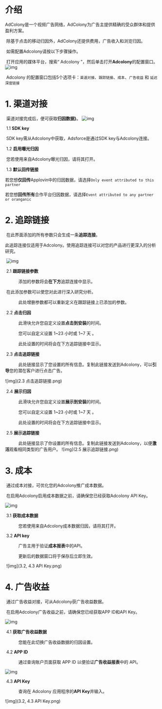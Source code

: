 # 介绍

​     AdColony是一个视频广告网络，AdColony为广告主提供精确的受众群体和提供盈利方案。 

​     除基于点击的移动归因外，AdColony还提供费用，广告收入和浏览归因。

​     如需配置Adcolony请按以下步骤操作。

​     打开应用的媒体平台，搜索“ Adcolony ”，然后单击打开**Adcolony**的配置窗口。     ![img](Adcolony1.png) 

​     Adcolony 的配置窗口包括5个选项卡：`渠道对接`、`跟踪链接`、`成本`、`广告收益` 和 `延迟深度链接`      

# 1. **渠道对接**

​          渠道对接完成后，便可获取**归因数据}**。          ![img](Adcolony2.png) 

​     1.1 **SDK key**

​           SDK key需从Adcolony中获取，Adsforce是通过SDK key与Adcolony连接。  

​     1.2 **启用曝光归因**

​            您若使用来自Adcolony曝光归因，请将其打开。

​     1.3 **默认回传链接**


​     若您想**仅回传**Applovin中的归因数据，请选择`Only event attributed to this partner`

​     若您想**回传所有**合作平台归因数据，请选择`Event attributed to any partner or oranganic`


# 2. **追踪链接**

​     在此界面添加的所有参数只会生成一条**追踪连接**。

​     此追踪连接仅适用于Adcolony。使用追踪连接可以对您的产品进行更深入的分析研究。

​     ![img](Adcolony3.png) 

​     2.1 **跟踪链接参数**

        添加的参数将会**在下方**追踪连接中显示。

​        在此添加参数可以使您对此进行深入研究分析。

        此处增删参数都可以重新定义在跟踪链接上已添加的参数。

​     2.2 **点击归因**

        此滑块允许您自定义设置**点击到安装**的时间。

        您可以自定义设置 1~23 小时或 1~7 天 。

        此处设置的时间将会在下方追踪链接中显示。

​     2.3 **点击追踪链接**

        此处链接显示了您设置的所有信息。复制此链接发送到Adcolony，可以**引导**您的潜在客户进行点击广告。

![img](2.3 点击追踪链接.png)

​      2.4 **展示归因**

        此滑块允许您自定义设置**展示到安装**的时间。

        您可以自定义设置 1~23 小时或 1~7 天 。

        此处设置的时间将会在下方追踪链接中显示。

​      2.5 **展示追踪链接**

​        此处链接显示了你设置的所有信息。复制此链接发送到Adcolony，以便**激活**观看相同类型的广告用户。                                                                      ![img](2.5 展示追踪链接.png)  

# 3. **成本**

​     通过成本对接，可优化您的Adcolony推广成本数据。

​     在启用Adcolony启用成本数据之前，请确保您已经获取Adcolony API Key。 

 ![img](Adcolony4.png) 

​     3.1 **获取成本数据**

        您若使用来自Adcolony成本数据归因，请将其打开。

​     3.2 **API key**

        广告主用于验证**成本报表**中的API。 

        更新后的数据窗口将于保存后立即生效。

​                                                                      ![img](3.2, 4.3 API Key.png)  



# 4. **广告收益**

​     通过广告收益对接，可从Adcolony获广告收益数据。

​     在启用Adcolony广告收益之前，请确保您已经获取APP ID和API Key。

   ![img](Adcolony5.png) 

​     4.1 **获取广告收益数据**

        您能在此切换广告收益数据的归因设置。

​     4.2 **APP ID**

        通过查询账户页面获取 APP ID 以便验证**广告收益报表**中的 API。

![img](微信截图_20190507174320.png)

​     4.3 **API Key**

        查询在 Adcolony 应用程序的**API Key**并输入。

![img](3.2, 4.3 API Key.png)

